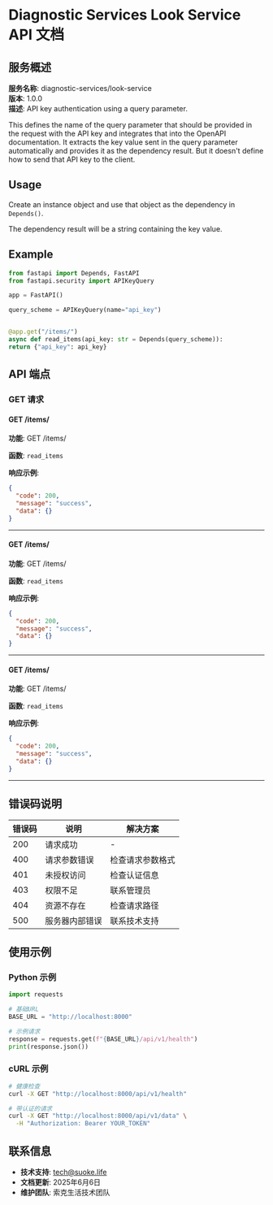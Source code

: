 # Diagnostic Services Look Service API 文档

## 服务概述

**服务名称**: diagnostic-services/look-service  
**版本**: 1.0.0  
**描述**: API key authentication using a query parameter.

This defines the name of the query parameter that should be provided in the request
with the API key and integrates that into the OpenAPI documentation. It extracts
the key value sent in the query parameter automatically and provides it as the
dependency result. But it doesn't define how to send that API key to the client.

## Usage

Create an instance object and use that object as the dependency in `Depends()`.

The dependency result will be a string containing the key value.

## Example

```python
from fastapi import Depends, FastAPI
from fastapi.security import APIKeyQuery

app = FastAPI()

query_scheme = APIKeyQuery(name="api_key")


@app.get("/items/")
async def read_items(api_key: str = Depends(query_scheme)):
return {"api_key": api_key}
```

## API 端点

### GET 请求

#### GET /items/

**功能**: GET /items/

**函数**: `read_items`

**响应示例**:

```json
{
  "code": 200,
  "message": "success",
  "data": {}
}
```

---

#### GET /items/

**功能**: GET /items/

**函数**: `read_items`

**响应示例**:

```json
{
  "code": 200,
  "message": "success",
  "data": {}
}
```

---

#### GET /items/

**功能**: GET /items/

**函数**: `read_items`

**响应示例**:

```json
{
  "code": 200,
  "message": "success",
  "data": {}
}
```

---

## 错误码说明

| 错误码 | 说明 | 解决方案 |
|--------|------|----------|
| 200 | 请求成功 | - |
| 400 | 请求参数错误 | 检查请求参数格式 |
| 401 | 未授权访问 | 检查认证信息 |
| 403 | 权限不足 | 联系管理员 |
| 404 | 资源不存在 | 检查请求路径 |
| 500 | 服务器内部错误 | 联系技术支持 |

## 使用示例

### Python 示例

```python
import requests

# 基础URL
BASE_URL = "http://localhost:8000"

# 示例请求
response = requests.get(f"{BASE_URL}/api/v1/health")
print(response.json())
```

### cURL 示例

```bash
# 健康检查
curl -X GET "http://localhost:8000/api/v1/health"

# 带认证的请求
curl -X GET "http://localhost:8000/api/v1/data" \
  -H "Authorization: Bearer YOUR_TOKEN"
```

## 联系信息

- **技术支持**: tech@suoke.life
- **文档更新**: 2025年6月6日
- **维护团队**: 索克生活技术团队

